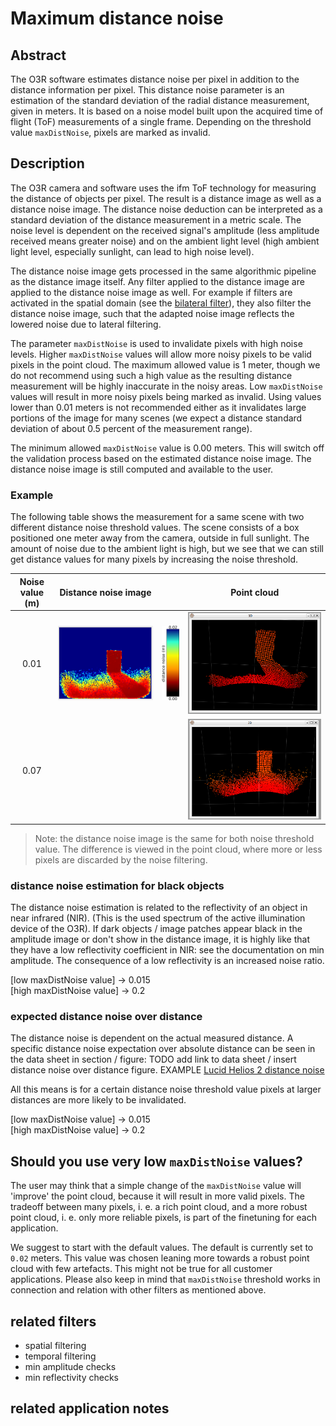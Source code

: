# Maximum distance noise
## Abstract

The O3R software estimates distance noise per pixel in addition to the distance information per pixel. This distance noise parameter is an estimation of the standard deviation of the radial distance measurement, given in meters. It is based on a noise model built upon the acquired time of flight (ToF) measurements of a single frame. Depending on the threshold value `maxDistNoise`, pixels are marked as invalid.


## Description
The O3R camera and software uses the ifm ToF technology for measuring the distance of objects per pixel. The result is a distance image as well as a distance noise image. The distance noise deduction can be interpreted as a standard deviation of the distance measurement in a metric scale. The noise level is dependent on the received signal's amplitude (less amplitude received means greater noise) and on the ambient light level (high ambient light level, especially sunlight, can lead to high noise level). 

The distance noise image gets processed in the same algorithmic pipeline as the distance image itself. Any filter applied to the distance image are applied to the distance noise image as well. For example if filters are activated in the spatial domain (see the [bilateral filter](INSERT-LINK)), they also filter the distance noise image, such that the adapted noise image reflects the lowered noise due to lateral filtering.

The parameter `maxDistNoise` is used to invalidate pixels with high noise levels. Higher `maxDistNoise` values will allow more noisy pixels to be  valid pixels in the point cloud. The maximum allowed value is 1 meter, though we do not recommend using such a high value as the resulting distance measurement will be highly inaccurate in the noisy areas. 
Low `maxDistNoise` values will result in more noisy pixels being marked as invalid. Using values lower than 0.01 meters is not recommended either as it invalidates large portions of the image for many scenes (we expect a distance standard deviation of about 0.5 percent of the measurement range).    

The minimum allowed `maxDistNoise` value is 0.00 meters. This will switch off the validation process based on the estimated distance noise image. The distance noise image is still computed and available to the user.

### Example
The following table shows the measurement for a same scene with two different distance noise threshold values. The scene consists of a box positioned one meter away from the camera, outside in full sunlight. The amount of noise due to the ambient light is high, but we see that we can still get distance values for many pixels by increasing the noise threshold.

| Noise value (m)| Distance noise image| | Point cloud|
|:--:|--|--|--|
| 0.01| ![Low noise threshold - noise image](resources/low_noise_001_outside_noise.png)| ![Color bar](resources/color_bar_noise.png)| ![Low noise threshold in the point cloud](resources/low_noise_001_outside_cloud.png)|
| 0.07 | | | ![Low noise threshold in the point cloud](resources/med_noise_007_outside_cloud.png)|

> Note: the distance noise image is the same for both noise threshold value. The difference is viewed in the point cloud, where more or less pixels are discarded by the noise filtering.
### distance noise estimation for black objects 
The distance noise estimation is related to the reflectivity of an object in near infrared (NIR). (This is the used spectrum of the active illumination device of the O3R). If dark objects / image patches appear black in the amplitude image or don't show in the distance image, it is highly like that they have a low reflectivity coefficient in NIR: see the documentation on min amplitude. The consequence of a low reflectivity is an increased noise ratio.  

[low maxDistNoise value] -> 0.015  
[high maxDistNoise value] -> 0.2

### expected distance noise over distance
The distance noise is dependent on the actual measured distance. A specific distance noise expectation over absolute distance can be seen in the data sheet in section / figure: TODO add link to data sheet / insert distance noise over distance figure.  EXAMPLE [Lucid Helios 2 distance noise](https://thinklucid.com/product/helios2-time-of-flight-imx556/#tab-performance)

All this means is for a certain distance noise threshold value pixels at larger distances are more likely to be invalidated.   

[low maxDistNoise value] -> 0.015  
[high maxDistNoise value] -> 0.2


## Should you use very low `maxDistNoise` values?
The user may think that a simple change of the `maxDistNoise` value will 'improve' the point cloud, because it will result in more valid pixels. The tradeoff between many pixels, i. e. a rich point cloud, and a more robust point cloud, i. e. only more reliable pixels, is part of the finetuning for each application.  

We suggest to start with the default values. The default is currently set to `0.02` meters. This value was chosen leaning more towards a robust point cloud with few artefacts. This might not be true for all customer applications. Please also keep in mind that `maxDistNoise` threshold works in connection and relation with other filters as mentioned above.

## related filters
+ spatial filtering
+ temporal filtering
+ min amplitude checks
+ min reflectivity checks

## related application notes